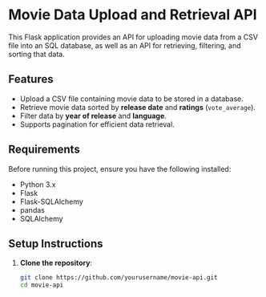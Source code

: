 # Movie Data Upload and Retrieval API

This Flask application provides an API for uploading movie data from a CSV file into an SQL database, as well as an API for retrieving, filtering, and sorting that data.

## Features
- Upload a CSV file containing movie data to be stored in a database.
- Retrieve movie data sorted by **release date** and **ratings** (`vote_average`).
- Filter data by **year of release** and **language**.
- Supports pagination for efficient data retrieval.

## Requirements

Before running this project, ensure you have the following installed:

- Python 3.x
- Flask
- Flask-SQLAlchemy
- pandas
- SQLAlchemy

## Setup Instructions

1. **Clone the repository**:
   ```bash
   git clone https://github.com/yourusername/movie-api.git
   cd movie-api
